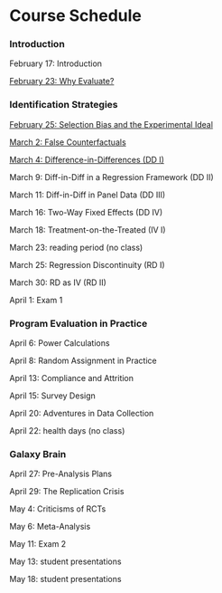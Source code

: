 # Course Schedule 

### Introduction

February 17: Introduction

[February 23: Why Evaluate?](M1-why-evaluate.html)

### Identification Strategies

[February 25: Selection Bias and the Experimental Ideal](M2-selection-bias.html)

[March 2: False Counterfactuals](M3-false-counterfactuals.html)

[March 4: Difference-in-Differences (DD I)](M4-DD1.html)

March 9: Diff-in-Diff in a Regression Framework (DD II)

March 11: Diff-in-Diff in Panel Data (DD III)  

March 16: Two-Way Fixed Effects (DD IV)  

March 18: Treatment-on-the-Treated (IV I)  

March 23: reading period (no class)  

March 25: Regression Discontinuity (RD I)  

March 30: RD as IV (RD II)  

April 1: Exam 1  

### Program Evaluation in Practice

April 6: Power Calculations

April 8: Random Assignment in Practice 

April 13: Compliance and Attrition 

April 15: Survey Design

April 20: Adventures in Data Collection

April 22: health days (no class)

### Galaxy Brain

April 27: Pre-Analysis Plans

April 29: The Replication Crisis

May 4: Criticisms of RCTs

May 6: Meta-Analysis

May 11:  Exam 2

May 13:  student presentations

May 18: student presentations

<br>


